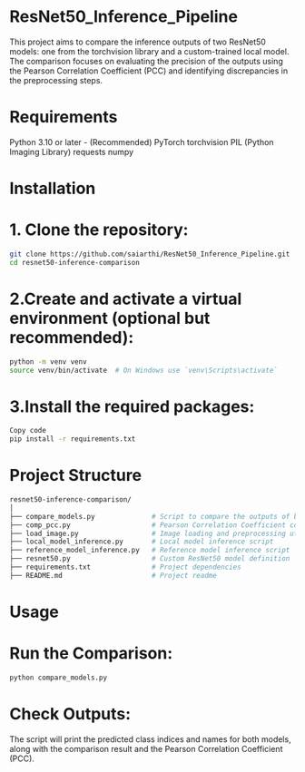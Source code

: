# ResNet50_Inference_Pipeline
This project aims to compare the inference outputs of two ResNet50 models: one from the torchvision library and a custom-trained local model. The comparison focuses on evaluating the precision of the outputs using the Pearson Correlation Coefficient (PCC) and identifying discrepancies in the preprocessing steps.

# Requirements
Python 3.10 or later - (Recommended)
PyTorch
torchvision
PIL (Python Imaging Library)
requests
numpy

# Installation
# 1. Clone the repository:
```bash
git clone https://github.com/saiarthi/ResNet50_Inference_Pipeline.git
cd resnet50-inference-comparison
```

# 2.Create and activate a virtual environment (optional but recommended):
```bash
python -m venv venv
source venv/bin/activate  # On Windows use `venv\Scripts\activate`
```

# 3.Install the required packages:
```bash
Copy code
pip install -r requirements.txt
```

# Project Structure
```bash
resnet50-inference-comparison/
│
├── compare_models.py              # Script to compare the outputs of both models
├── comp_pcc.py                    # Pearson Correlation Coefficient computation
├── load_image.py                  # Image loading and preprocessing utilities
├── local_model_inference.py       # Local model inference script
├── reference_model_inference.py   # Reference model inference script
├── resnet50.py                    # Custom ResNet50 model definition
├── requirements.txt               # Project dependencies
├── README.md                      # Project readme
```

# Usage
# Run the Comparison:
```bash
python compare_models.py
```

# Check Outputs:
The script will print the predicted class indices and names for both models, along with the comparison result and the Pearson Correlation Coefficient (PCC).
